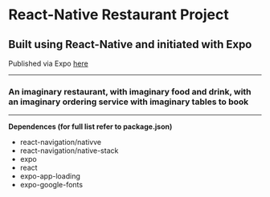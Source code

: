 # React-Native Restaurant Project

## Built using React-Native and initiated with Expo

Published via Expo [here](https://expo.dev/@trisdauvergne/restaurant)

---

### An imaginary restaurant, with imaginary food and drink, with an imaginary ordering service with imaginary tables to book

---

**Dependences (for full list refer to package.json)**

- react-navigation/nativve
- react-navigation/native-stack
- expo
- react
- expo-app-loading
- expo-google-fonts
